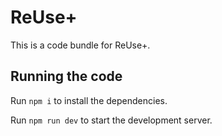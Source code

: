 
  # ReUse+

  This is a code bundle for ReUse+.

  ## Running the code

  Run `npm i` to install the dependencies.

  Run `npm run dev` to start the development server.
  
